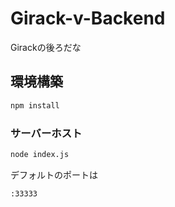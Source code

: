 # Girack-v-Backend

Girackの後ろだな

## 環境構築

```sh
npm install
```

### サーバーホスト

```sh
node index.js
```

デフォルトのポートは
```sh
:33333
```
